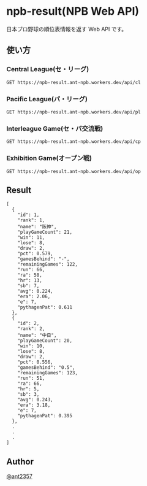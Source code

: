 npb-result(NPB Web API)
===

日本プロ野球の順位表情報を返す Web API です。

## 使い方

### Central League(セ・リーグ)
`GET https://npb-result.ant-npb.workers.dev/api/cl`

### Pacific League(パ・リーグ)
`GET https://npb-result.ant-npb.workers.dev/api/pl`

### Interleague Game(セ・パ交流戦)
`GET https://npb-result.ant-npb.workers.dev/api/cp`

### Exhibition Game(オープン戦)
`GET https://npb-result.ant-npb.workers.dev/api/op`

## Result
```
[
  {
    "id": 1,
    "rank": 1,
    "name": "阪神",
    "playGameCount": 21,
    "win": 11,
    "lose": 8,
    "draw": 2,
    "pct": 0.579,
    "gamesBehind": "-",
    "remainingGames": 122,
    "run": 66,
    "ra": 50,
    "hr": 13,
    "sb": 7,
    "avg": 0.224,
    "era": 2.06,
    "e": 7,
    "pythagenPat": 0.611
  },
  {
    "id": 2,
    "rank": 2,
    "name": "中日",
    "playGameCount": 20,
    "win": 10,
    "lose": 8,
    "draw": 2,
    "pct": 0.556,
    "gamesBehind": "0.5",
    "remainingGames": 123,
    "run": 51,
    "ra": 66,
    "hr": 5,
    "sb": 3,
    "avg": 0.243,
    "era": 3.18,
    "e": 7,
    "pythagenPat": 0.395
  },
  .
  .
  .
]
```

## Author
[@ant2357](https://twitter.com/ant2357)
